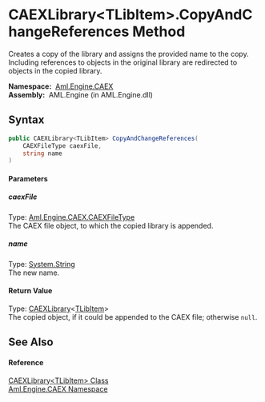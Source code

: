 CAEXLibrary&lt;TLibItem>.CopyAndChangeReferences Method
=======================================================
Creates a copy of the library and assigns the provided name to the copy. Including references to objects in the original library are redirected to objects in the copied library.

  **Namespace:**  [Aml.Engine.CAEX][1]  
  **Assembly:**  AML.Engine (in AML.Engine.dll)

Syntax
------

```csharp
public CAEXLibrary<TLibItem> CopyAndChangeReferences(
	CAEXFileType caexFile,
	string name
)
```

#### Parameters

##### *caexFile*
Type: [Aml.Engine.CAEX.CAEXFileType][2]  
The CAEX file object, to which the copied library is appended.

##### *name*
Type: [System.String][3]  
The new name.

#### Return Value
Type: [CAEXLibrary][4]&lt;[TLibItem][4]>  
The copied object, if it could be appended to the CAEX file; otherwise `null`.

See Also
--------

#### Reference
[CAEXLibrary&lt;TLibItem> Class][4]  
[Aml.Engine.CAEX Namespace][1]  

[1]: ../README.md
[2]: ../CAEXFileType/README.md
[3]: https://docs.microsoft.com/dotnet/api/system.string
[4]: README.md
[5]: https://www.automationml.org
[6]: ../../icons/logoShade.png